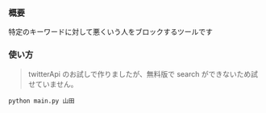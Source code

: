 ### 概要

特定のキーワードに対して悪くいう人をブロックするツールです

### 使い方

> twitterApi のお試しで作りましたが、無料版で search ができないため試せていません。

```
python main.py 山田
```
